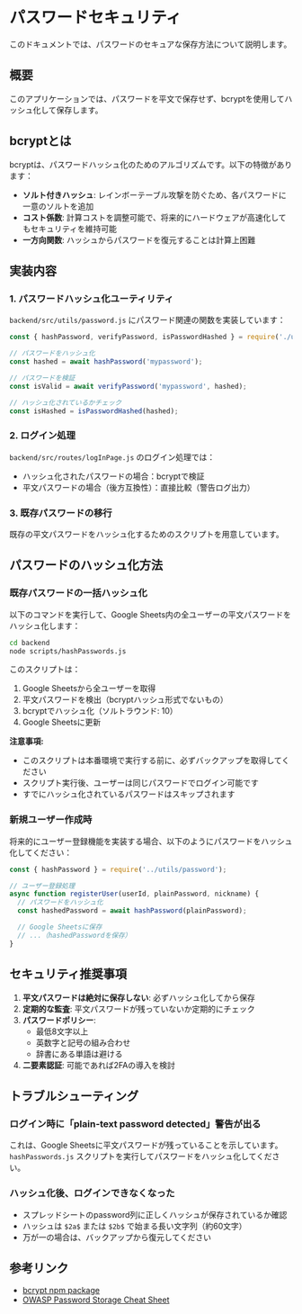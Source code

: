 # パスワードセキュリティ

このドキュメントでは、パスワードのセキュアな保存方法について説明します。

## 概要

このアプリケーションでは、パスワードを平文で保存せず、bcryptを使用してハッシュ化して保存します。

## bcryptとは

bcryptは、パスワードハッシュ化のためのアルゴリズムです。以下の特徴があります：

- **ソルト付きハッシュ**: レインボーテーブル攻撃を防ぐため、各パスワードに一意のソルトを追加
- **コスト係数**: 計算コストを調整可能で、将来的にハードウェアが高速化してもセキュリティを維持可能
- **一方向関数**: ハッシュからパスワードを復元することは計算上困難

## 実装内容

### 1. パスワードハッシュ化ユーティリティ

`backend/src/utils/password.js` にパスワード関連の関数を実装しています：

```javascript
const { hashPassword, verifyPassword, isPasswordHashed } = require('./utils/password');

// パスワードをハッシュ化
const hashed = await hashPassword('mypassword');

// パスワードを検証
const isValid = await verifyPassword('mypassword', hashed);

// ハッシュ化されているかチェック
const isHashed = isPasswordHashed(hashed);
```

### 2. ログイン処理

`backend/src/routes/logInPage.js` のログイン処理では：

- ハッシュ化されたパスワードの場合：bcryptで検証
- 平文パスワードの場合（後方互換性）：直接比較（警告ログ出力）

### 3. 既存パスワードの移行

既存の平文パスワードをハッシュ化するためのスクリプトを用意しています。

## パスワードのハッシュ化方法

### 既存パスワードの一括ハッシュ化

以下のコマンドを実行して、Google Sheets内の全ユーザーの平文パスワードをハッシュ化します：

```bash
cd backend
node scripts/hashPasswords.js
```

このスクリプトは：

1. Google Sheetsから全ユーザーを取得
2. 平文パスワードを検出（bcryptハッシュ形式でないもの）
3. bcryptでハッシュ化（ソルトラウンド: 10）
4. Google Sheetsに更新

**注意事項:**

- このスクリプトは本番環境で実行する前に、必ずバックアップを取得してください
- スクリプト実行後、ユーザーは同じパスワードでログイン可能です
- すでにハッシュ化されているパスワードはスキップされます

### 新規ユーザー作成時

将来的にユーザー登録機能を実装する場合、以下のようにパスワードをハッシュ化してください：

```javascript
const { hashPassword } = require('../utils/password');

// ユーザー登録処理
async function registerUser(userId, plainPassword, nickname) {
  // パスワードをハッシュ化
  const hashedPassword = await hashPassword(plainPassword);

  // Google Sheetsに保存
  // ...（hashedPasswordを保存）
}
```

## セキュリティ推奨事項

1. **平文パスワードは絶対に保存しない**: 必ずハッシュ化してから保存
2. **定期的な監査**: 平文パスワードが残っていないか定期的にチェック
3. **パスワードポリシー**:
   - 最低8文字以上
   - 英数字と記号の組み合わせ
   - 辞書にある単語は避ける
4. **二要素認証**: 可能であれば2FAの導入を検討

## トラブルシューティング

### ログイン時に「plain-text password detected」警告が出る

これは、Google Sheetsに平文パスワードが残っていることを示しています。`hashPasswords.js` スクリプトを実行してパスワードをハッシュ化してください。

### ハッシュ化後、ログインできなくなった

- スプレッドシートのpassword列に正しくハッシュが保存されているか確認
- ハッシュは `$2a$` または `$2b$` で始まる長い文字列（約60文字）
- 万が一の場合は、バックアップから復元してください

## 参考リンク

- [bcrypt npm package](https://www.npmjs.com/package/bcrypt)
- [OWASP Password Storage Cheat Sheet](https://cheatsheetseries.owasp.org/cheatsheets/Password_Storage_Cheat_Sheet.html)
